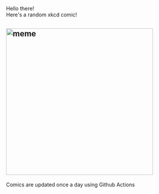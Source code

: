 Hello there! <br>Here's a random xkcd comic!<br>
## <img src="https://imgs.xkcd.com/comics/in_ur_reality.png" alt="meme" width="400"/><br>
Comics are updated once a day using Github Actions